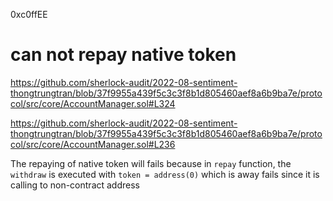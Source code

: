 0xc0ffEE
# can not repay native token

https://github.com/sherlock-audit/2022-08-sentiment-thongtrungtran/blob/37f9955a439f5c3c3f8b1d805460aef8a6b9ba7e/protocol/src/core/AccountManager.sol#L324

https://github.com/sherlock-audit/2022-08-sentiment-thongtrungtran/blob/37f9955a439f5c3c3f8b1d805460aef8a6b9ba7e/protocol/src/core/AccountManager.sol#L236

The repaying of native token will fails because in `repay` function, the `withdraw` is executed with `token = address(0)` which is away fails since it is calling to non-contract address